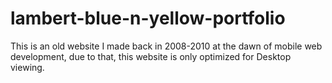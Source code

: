# lambert-blue-n-yellow-portfolio

This is an old website I made back in 2008-2010 at the dawn of mobile web development, due to that, this website is only optimized for Desktop viewing.
